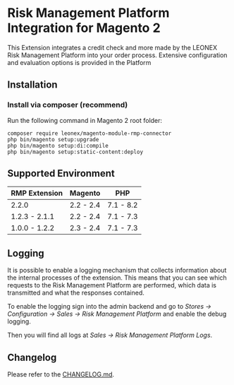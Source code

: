 Risk Management Platform Integration for Magento 2
==================================================

This Extension integrates a credit check and more made by the LEONEX Risk Management Platform into your order process. Extensive configuration and evaluation options is provided in the Platform

Installation
------------

### Install via composer (recommend)

Run the following command in Magento 2 root folder:

```
composer require leonex/magento-module-rmp-connector
php bin/magento setup:upgrade
php bin/magento setup:di:compile
php bin/magento setup:static-content:deploy
```

Supported Environment
---------------------

| RMP Extension | Magento   | PHP       |
|---------------|-----------|-----------|
| 2.2.0         | 2.2 - 2.4 | 7.1 - 8.2 |
| 1.2.3 - 2.1.1 | 2.2 - 2.4 | 7.1 - 7.3 |
| 1.0.0 - 1.2.2 | 2.3 - 2.4 | 7.1 - 7.3 |

Logging
-------

It is possible to enable a logging mechanism that collects information about the internal
processes of the extension. This means that you can see which requests to the Risk Management
Platform are performed, which data is transmitted and what the responses contained.

To enable the logging sign into the admin backend and go to *Stores -> Configuration ->
Sales -> Risk Management Platform* and enable the debug logging.

Then you will find all logs at *Sales -> Risk Management Platform Logs*.

Changelog
---------

Please refer to the [CHANGELOG.md](CHANGELOG.md).
